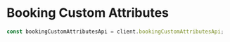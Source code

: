 <!-- Optimized: 2025-10-06 -->
<!-- RPM: 1.6.2.1.1.6.2.1_booking-custom-attributes_20251006 -->
<!-- Session: E2E RPM DNA Application -->
<!-- AOM: RND (Reggie & Dro) -->
<!-- COI: TECHNOLOGY -->
<!-- RPM: HIGH -->
<!-- ACTION: BUILD -->

# Booking Custom Attributes

```ts
const bookingCustomAttributesApi = client.bookingCustomAttributesApi;
```

